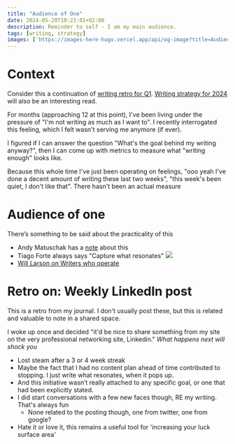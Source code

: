 ```yaml
---
title: "Audience of One"
date: 2024-05-20T10:23:01+02:00
description: Reminder to self - I am my main audience.
tags: [writing, strategy]
images: ['https://images-here-hugo.vercel.app/api/og-image?title=Audience+of+One']
---
```


# Context

Consider this a continuation of [writing retro for Q1](/2024-q1-writing). [Writing strategy for 2024](/2024-writing) will also be an interesting read.

For months (approaching 12 at this point), I've been living under the pressure of "I'm not writing as much as I want to".
I recently interrogated this feeling, which I felt wasn't serving me anymore (if ever).

I figured if I can answer the question "What's the goal behind my writing anyway?", then I can come up with metrics to measure what "writing enough" looks like.

Because this whole time I've just been operating on feelings, "ooo yeah I've done a decent amount of writing these last two weeks", "this week's been quiet, I don't like that". There hasn't been an actual measure

# Audience of one

There’s something to be said about the practicality of this

- Andy Matuschak has a [note](https://notes.andymatuschak.org/z8AfCaQJdp852orumhXPxHb3r278FHA9xZN8J) about this
- Tiago Forte always says "Capture what resonates"
![](/images/tiago-resonate.png)
- [Will Larson on Writers who operate](https://lethain.com/writers-who-operate/)

# Retro on: Weekly LinkedIn post

This is a retro from my journal. I don't usually post these, but this is related and valuable to note in a shared space.

I woke up once and decided "it'd be nice to share something from my site on the very professional networking site, Linkedin."
*What happens next will shock you*

- Lost steam after a 3 or 4 week streak
- Maybe the fact that I had no content plan ahead of time contributed to stopping. I just write what resonates, when it pops up.
- And this initiative wasn’t really attached to any specific goal, or one that had been explicitly stated.
- I did start conversations with a few new faces though, RE my writing. That's always fun
  - None related to the posting though, one from twitter, one from google?
- Hate it or love it, this remains a useful tool for 'increasing your luck surface area'
